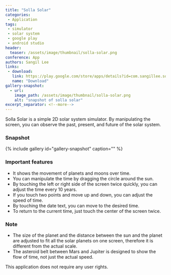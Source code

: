 ```yaml
---
title: "Solla Solar"
categories:
 - Application
tags:
 - simulator
 - solar system
 - google play
 - android studio
header:
  teaser: /assets/image/thumbnail/solla-solar.png
conference: App
authors: Sangil Lee
links: 
 - download: 
   link: https://play.google.com/store/apps/details?id=com.sangillee.sollasolar
   name: "Download"
gallery-snapshot:
  - url: 
    image_path: /assets/image/thumbnail/solla-solar.png
    alt: "snapshot of solla solar"
excerpt_separator: <!--more-->
---
```


Solla Solar is a simple 2D solar system simulator. By manipulating the screen, you can observe the past, present, and future of the solar system.

<!--more-->

### Snapshot
{% include gallery id="gallery-snapshot" caption="" %}

### Important features
* It shows the movement of planets and moons over time.
* You can manipulate the time by dragging the circle around the sun.
* By touching the left or right side of the screen twice quickly, you can adjust the time every 10 years.
* If you touch two points and move up and down, you can adjust the speed of time.
* By touching the date text, you can move to the desired time.
* To return to the current time, just touch the center of the screen twice.

### Note
* The size of the planet and the distance between the sun and the planet are adjusted to fit all the solar planets on one screen, therefore it is different from the actual scale.
* The asteroid belt between Mars and Jupiter is designed to show the flow of time, not just the actual speed.

This application does not require any user rights.